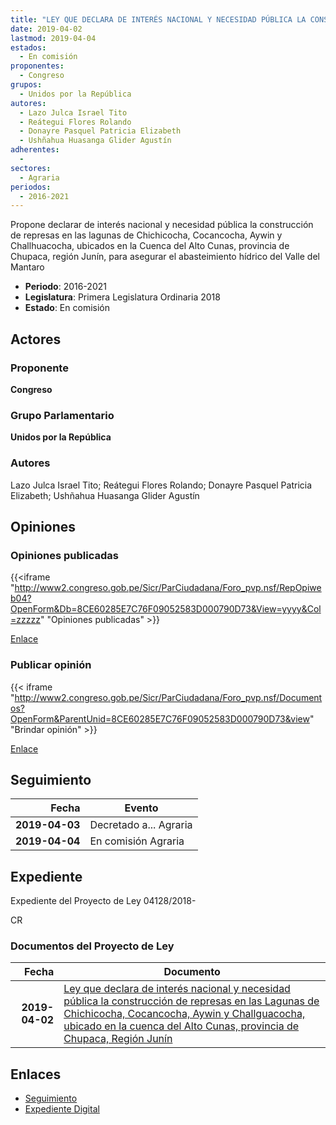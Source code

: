 ```yaml
---
title: "LEY QUE DECLARA DE INTERÉS NACIONAL Y NECESIDAD PÚBLICA LA CONSTRUCCIÓN DE REPRESAS EN LAS LAGUNAS DE CHICHICOCHA, COCANCOCHA, AYWIN Y CHALLHUACOCHA, UBICADO EN LA CUENCA DEL ALTO CUNAS, PROVINCIA DE CHUPACA, REGIÓN JUNÍN"
date: 2019-04-02
lastmod: 2019-04-04
estados: 
  - En comisión
proponentes: 
  - Congreso
grupos: 
  - Unidos por la República
autores: 
  - Lazo Julca Israel Tito
  - Reátegui Flores Rolando
  - Donayre Pasquel Patricia Elizabeth
  - Ushñahua Huasanga Glider Agustín
adherentes: 
  - 
sectores: 
  - Agraria
periodos: 
  - 2016-2021
---
```


Propone declarar de interés nacional y necesidad pública la construcción de represas en las lagunas de Chichicocha, Cocancocha, Aywin y Challhuacocha, ubicados en la Cuenca del Alto Cunas, provincia de Chupaca, región Junín, para asegurar el abasteimiento hídrico del Valle del Mantaro

- **Periodo**: 2016-2021
- **Legislatura**: Primera Legislatura Ordinaria 2018
- **Estado**: En comisión

## Actores

### Proponente

**Congreso**

### Grupo Parlamentario

**Unidos por la República**

### Autores

Lazo Julca Israel Tito; Reátegui Flores Rolando; Donayre Pasquel Patricia Elizabeth; Ushñahua Huasanga Glider Agustín


## Opiniones

### Opiniones publicadas

{{<iframe "http://www2.congreso.gob.pe/Sicr/ParCiudadana/Foro_pvp.nsf/RepOpiweb04?OpenForm&Db=8CE60285E7C76F09052583D000790D73&View=yyyy&Col=zzzzz" "Opiniones publicadas" >}}

[Enlace](http://www2.congreso.gob.pe/Sicr/ParCiudadana/Foro_pvp.nsf/RepOpiweb04?OpenForm&Db=8CE60285E7C76F09052583D000790D73&View=yyyy&Col=zzzzz)
### Publicar opinión

{{< iframe "http://www2.congreso.gob.pe/Sicr/ParCiudadana/Foro_pvp.nsf/Documentos?OpenForm&ParentUnid=8CE60285E7C76F09052583D000790D73&view" "Brindar opinión" >}}

[Enlace](http://www2.congreso.gob.pe/Sicr/ParCiudadana/Foro_pvp.nsf/Documentos?OpenForm&ParentUnid=8CE60285E7C76F09052583D000790D73&view)

## Seguimiento

| Fecha | Evento |
|------:|--------|
| **2019-04-03** | Decretado a... Agraria|
| **2019-04-04** | En comisión Agraria|


## Expediente

Expediente del Proyecto de Ley 04128/2018-

CR


### Documentos del Proyecto de Ley

| Fecha | Documento |
|------:|--------|
| **2019-04-02** | [Ley que declara de interés nacional y necesidad pública la construcción de represas en las Lagunas de Chichicocha, Cocancocha, Aywin y Challguacocha, ubicado en la cuenca del Alto Cunas, provincia de Chupaca, Región Junín](http://www.leyes.congreso.gob.pe/Documentos/2016_2021/Proyectos_de_Ley_y_de_Resoluciones_Legislativas/PL0412820190402...pdf) |

## Enlaces 

- [Seguimiento](http://www2.congreso.gob.pe/Sicr/TraDocEstProc/CLProLey2016.nsf/f7fff46988ca05b1052578e100829cc7/173fd3817674cf66052583d000816be9?OpenDocument)
- [Expediente Digital](http://www2.congreso.gob.pe/Sicr/TraDocEstProc/CLProLey2016.nsf/f7fff46988ca05b1052578e100829cc7/173fd3817674cf66052583d000816be9?OpenDocument&Click=05257FB7005EB655.eb71d0cf91d8294e05256cdf006b5706/$Body/0.1C6C)

